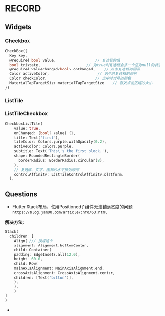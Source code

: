 # RECORD

## Widgets

### Checkbox

```dart
CheckBox({
  Key key,
  @required bool value,                  // 复选框的值
  bool tristate,                     // 为true时复选框会多一个值为null的状态，复选框内显示为横线
  @required ValueChanged<bool> onChanged,    // 点击复选框的回调
  Color activeColor,                      // 选中时复选框的颜色
  Color checkColor,                      // 选中时对号的颜色
  MaterialTapTargetSize materialTapTargetSize    // 有效点击区域的大小
})
```

### ListTile


### ListTileCheckbox

```dart
CheckboxListTile(
    value: true,
    onChanged: (bool? value) {},
    title: Text('first'),
    tileColor: Colors.purple.withOpacity(0.2),
    activeColor: Colors.purple,
    subtitle: Text('This\'s the first block.'),
    shape: RoundedRectangleBorder(
      borderRadius: BorderRadius.circular(8),
    ),
    // 复选框、文字、图标的水平排列顺序
    controlAffinity: ListTileControlAffinity.platform,
  ),
```


## Questions

- Flutter Stack布局，使用Positioned子组件无法铺满宽度的问题 `https://blog.jam00.com/article/info/63.html`

**解决方法:**
```dart
Stack(
  children: [
    Align( /// 换成这个
    alignment: Alignment.bottomCenter,
    child: Container(
    padding: EdgeInsets.all(12.0),
    height: 60.0,
    child: Row(
    mainAxisAlignment: MainAxisAlignment.end,
    crossAxisAlignment: CrossAxisAlignment.center,
    children: [Text('button')],
    ),
    ),
    )
]
)
```
- 